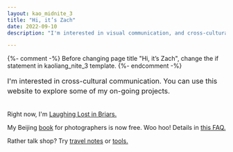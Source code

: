 ```yaml
---
layout: kao_midnite_3
title: "Hi, it’s Zach"
date: 2022-09-10
description: "I'm interested in visual communication, and cross-cultural communication. You can use this website to explore some of my on-going projects."

---
```



{%- comment -%}
Before changing page title "Hi, it’s Zach", change the if statement in kaoliang_nite_3 template. 
{%- endcomment -%}

<p style="line-height:1.4;font-size:1rem;margin-bottom:2.1rem;">
I'm interested in cross-cultural communication. You can use this website to explore some of my on-going projects.
</p>
  
Right now, I'm [Laughing Lost in Briars.]

My Beijing [book] for photographers is now free. Woo hoo! Details in [this FAQ.]

Rather talk shop? Try [travel notes] or [tools.]



[Laughing Lost in Briars.]: https://www.zachmccabe.com/briars

[book]: https://www.zachmccabe.com/beijing

[this FAQ.]: https://www.zachmccabe.com/beijing/faq#why-is-this-book-free

[travel notes]: https://www.zachmccabe.com/travel

[tools.]: https://www.zachmccabe.com/tools

